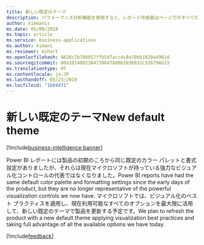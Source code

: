 ```yaml
---
title: 新しい既定のテーマ
description: パフォーマンス分析機能を使用すると、レポート作成者はページでのすべての対話の影響を簡単に確認できます。
author: kimmanis
ms.date: 05/09/2019
ms.topic: article
ms.service: business-applications
ms.author: kimani
ms.reviewer: mihart
ms.openlocfilehash: 4626c7b708057ffb5d7acc4c8a70bb1020a4961d
ms.sourcegitcommit: 80a10149823847398478d0b103b032c326796b33
ms.translationtype: HT
ms.contentlocale: ja-JP
ms.lasthandoff: 05/23/2019
ms.locfileid: "1604471"
---
```

# <a name="new-default-theme"></a><span data-ttu-id="32d50-103">新しい既定のテーマ</span><span class="sxs-lookup"><span data-stu-id="32d50-103">New default theme</span></span>

[!include[business-intelligence banner](../../includes/business-intelligence.md)]

<span data-ttu-id="32d50-104">Power BI レポートには製品の初期のころから同じ既定のカラー パレットと書式設定がありましたが、それらは現在マイクロソフトが持っている強力なビジュアル化コントロールの代表ではなくなりました。</span><span class="sxs-lookup"><span data-stu-id="32d50-104">Power BI reports have had the same default color palette and formatting settings since the early days of the product, but they are no longer representative of the powerful visualization controls we now have.</span></span> <span data-ttu-id="32d50-105">マイクロソフトでは、ビジュアル化のベスト プラクティスを適用し、現在利用可能なすべてのオプションを最大限に活用して、新しい既定のテーマで製品を更新する予定です。</span><span class="sxs-lookup"><span data-stu-id="32d50-105">We plan to refresh the product with a new default theme applying visualization best practices and taking full advantage of all the available options we have today.</span></span> 

[!include[feedback](../includes/desktop-feedback.md)]
